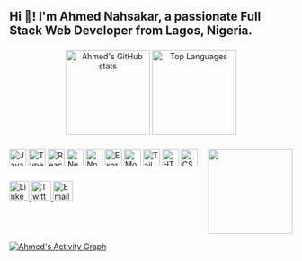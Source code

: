 <h2 align="left">Hi 👋! I'm Ahmed Nahsakar, a passionate Full Stack Web Developer from Lagos, Nigeria.</h2>


###

<div align="center">
  <img src="https://github-readme-stats.vercel.app/api?username=ahmednahsakar&show_icons=true&include_all_commits=true&count_private=true&theme=dracula" height="150" alt="Ahmed's GitHub stats" />
  <img src="https://github-readme-stats.vercel.app/api/top-langs?username=ahmednahsakar&layout=compact&langs_count=5&theme=dracula" height="150" alt="Top Languages" />
</div>


###

<img align="right" height="150" src="https://i.imgflip.com/65efzo.gif"  />

###

<div align="left">
  <img src="https://cdn.jsdelivr.net/gh/devicons/devicon/icons/javascript/javascript-original.svg" height="30" alt="JavaScript" />
  <img src="https://cdn.jsdelivr.net/gh/devicons/devicon/icons/typescript/typescript-original.svg" height="30" alt="TypeScript" />
  <img src="https://cdn.jsdelivr.net/gh/devicons/devicon/icons/react/react-original.svg" height="30" alt="React" />
  <img src="https://cdn.jsdelivr.net/gh/devicons/devicon/icons/nextjs/nextjs-original.svg" height="30" alt="Next.js" />
  <img src="https://cdn.jsdelivr.net/gh/devicons/devicon/icons/nodejs/nodejs-original.svg" height="30" alt="Node.js" />
  <img src="https://cdn.jsdelivr.net/gh/devicons/devicon/icons/express/express-original.svg" height="30" alt="Express" />
  <img src="https://cdn.jsdelivr.net/gh/devicons/devicon/icons/mongodb/mongodb-original.svg" height="30" alt="MongoDB" />
  <img src="https://cdn.jsdelivr.net/gh/devicons/devicon/icons/tailwindcss/tailwindcss-original.svg" height="30" alt="Tailwind CSS" />
  <img src="https://cdn.jsdelivr.net/gh/devicons/devicon/icons/html5/html5-original.svg" height="30" alt="HTML5" />
  <img src="https://cdn.jsdelivr.net/gh/devicons/devicon/icons/css3/css3-original.svg" height="30" alt="CSS3" />
</div>



###

<div align="left">
  <a href="[https://linkedin.com/in/yourprofile](https://www.linkedin.com/in/ahmed-abdulrazaq-1897a71b3/)" target="_blank">
    <img src="https://img.shields.io/badge/LinkedIn-0077B5?logo=linkedin&logoColor=white&style=for-the-badge" height="35" alt="LinkedIn" />
  </a>
  <a href="[https://twitter.com/yourprofile](https://x.com/nahsakar62)" target="_blank">
    <img src="https://img.shields.io/badge/Twitter-1DA1F2?logo=twitter&logoColor=white&style=for-the-badge" height="35" alt="Twitter" />
  </a>
  <a href="mailto:your.ahmedkent62@gmail.com">
    <img src="https://img.shields.io/badge/Email-D14836?logo=gmail&logoColor=white&style=for-the-badge" height="35" alt="Email" />
  </a>
</div>


###

<br clear="both">

[![Ahmed's Activity Graph](https://github-readme-activity-graph.vercel.app/graph?username=ahmednahsakar&custom_title=Ahmed's%20GitHub%20Activity&hide_border=true&bg_color=0d1117&color=c9d1d9&title_color=58a6ff&line=58a6ff&point=ffffff&area_color=161b22)](https://github.com/ahmednahsakar/github-readme-activity-graph)

###
